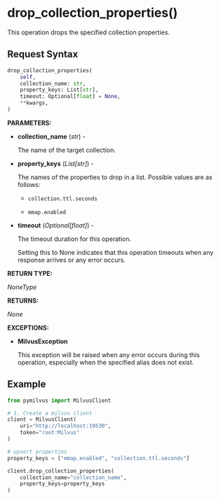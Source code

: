 # drop_collection_properties()

This operation drops the specified collection properties.

## Request Syntax

```python
drop_collection_properties(
    self,
    collection_name: str,
    property_keys: List[str],
    timeout: Optional[float] = None,
    **kwargs,
)
```

**PARAMETERS:**

- **collection_name** (*str*) -

    The name of the target collection.

- **property_keys** (*List[str]*) -

    The names of the properties to drop in a list. Possible values are as follows:

    - `collection.ttl.seconds`

    - `mmap.enabled`

- **timeout** (*Optional[float]*) - 

    The timeout duration for this operation.

    Setting this to None indicates that this operation timeouts when any response arrives or any error occurs.

**RETURN TYPE:**

*NoneType*

**RETURNS:**

*None*

**EXCEPTIONS:**

- **MilvusException**

    This exception will be raised when any error occurs during this operation, especially when the specified alias does not exist.

## Example

```python
from pymilvus import MilvusClient

# 1. Create a milvus client
client = MilvusClient(
    uri="http://localhost:19530",
    token="root:Milvus"
)

# upsert properties
property_keys = ["mmap.enabled", "collection.ttl.seconds"]

client.drop_collection_properties(
    collection_name="collection_name", 
    property_keys=property_keys
)
```

